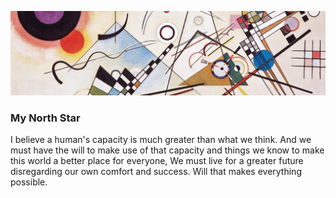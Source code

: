 ![Wassily Kandinsky's Composition VIII](wkcompviii.jpg)
### My North Star
I believe a human's capacity is much greater than what we think. And we must have the will to make use of that capacity and things we know to make this world a better place for everyone, We must live for a greater future disregarding our own comfort and success. Will that makes everything possible.
